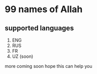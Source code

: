 # 99 names of Allah 


## supported languages 
1. ENG
2. RUS
3. FR 
4. UZ (soon)

more coming soon 
hope this can help you
